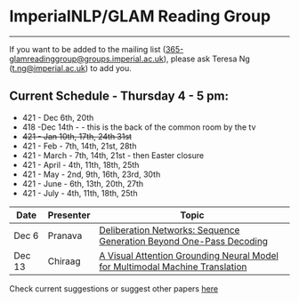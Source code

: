 
# ImperialNLP/GLAM Reading Group
--------------------------------------

If you want to be added to the mailing list (365-glamreadinggroup@groups.imperial.ac.uk), please ask Teresa Ng (t.ng@imperial.ac.uk) to add you. 

## Current Schedule - Thursday 4 - 5 pm:
* 421 - Dec 6th, 20th
* 418 -Dec 14th - - this is the back of the common room by the tv
* <s>421 - Jan 10th, 17th, 24th 31st</s>
* 421 - Feb - 7th, 14th, 21st, 28th
* 421 - March - 7th, 14th, 21st - then Easter closure
* 421 - April - 4th, 11th, 18th, 25th
* 421 - May - 2nd, 9th, 16th, 23rd, 30th
* 421 - June - 6th, 13th, 20th, 27th
* 421 - July - 4th, 11th, 18th, 25th


| Date       | Presenter     |  Topic     |
|-------------|--------|--------|
| Dec 6 |  Pranava | [Deliberation Networks: Sequence Generation Beyond One-Pass Decoding]( https://papers.nips.cc/paper/6775-deliberation-networks-sequence-generation-beyond-one-pass-decoding.pdf)|
| Dec 13 |  Chiraag | [A Visual Attention Grounding Neural Model for Multimodal Machine Translation]( http://aclweb.org/anthology/D18-1400)|





Check current suggestions or suggest other papers [here](https://github.com/ImperialNLP/ReadingGroup/blob/master/suggestions.md)
